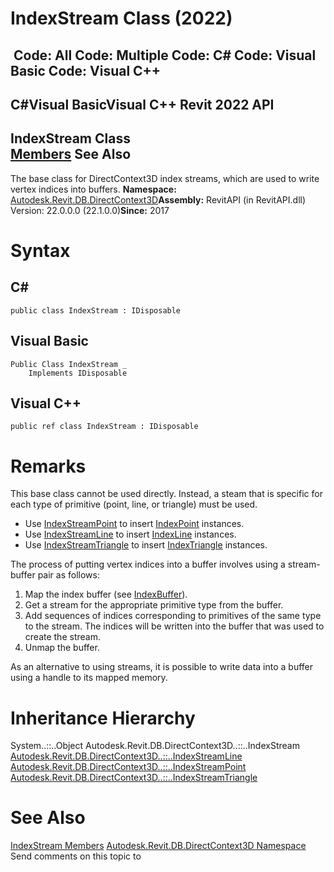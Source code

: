 # IndexStream Class (2022)

﻿
 Code: All Code: Multiple Code: C# Code: Visual Basic Code: Visual C++   
---  
C#Visual BasicVisual C++
Revit 2022 API  
---  
IndexStream Class  
[Members](402d0836-1f62-8762-5c60-83e34ea06520.md "IndexStream Members") See Also  
---  
The base class for DirectContext3D index streams, which are used to write vertex indices into buffers. 
**Namespace:** [Autodesk.Revit.DB.DirectContext3D](f4ba10f0-55ea-5344-173b-688405391794.md "Autodesk.Revit.DB.DirectContext3D Namespace")**Assembly:** RevitAPI (in RevitAPI.dll) Version: 22.0.0.0 (22.1.0.0)**Since:** 2017 
# Syntax
C#  
---  
```text
public class IndexStream : IDisposable
```
  
Visual Basic  
---  
```text
Public Class IndexStream _
	Implements IDisposable
```
  
Visual C++  
---  
```text
public ref class IndexStream : IDisposable
```
  
# Remarks
This base class cannot be used directly. Instead, a steam that is specific for each type of primitive (point, line, or triangle) must be used. 
  * Use [IndexStreamPoint](b2ab0423-2e31-d5a2-ef70-197ca1bf9687.md "IndexStreamPoint Class") to insert [IndexPoint](cd53f076-2011-ce3a-f92e-3b384f21b8ec.md "IndexPoint Class") instances.
  * Use [IndexStreamLine](bc5f0c34-05dc-1957-13bd-f1199e12ba97.md "IndexStreamLine Class") to insert [IndexLine](3b22e25e-f934-3931-6f22-e451ffcc11b0.md "IndexLine Class") instances.
  * Use [IndexStreamTriangle](eb2d6eca-ee09-b69b-fb7c-c84a030cc580.md "IndexStreamTriangle Class") to insert [IndexTriangle](96cdfb77-c6e0-7866-c1f7-799f3dda0ad5.md "IndexTriangle Class") instances.

The process of putting vertex indices into a buffer involves using a stream-buffer pair as follows: 
  1. Map the index buffer (see [IndexBuffer](186f6b15-38c7-cee7-6163-396cfdea43ee.md "IndexBuffer Class")).
  2. Get a stream for the appropriate primitive type from the buffer.
  3. Add sequences of indices corresponding to primitives of the same type to the stream. The indices will be written into the buffer that was used to create the stream.
  4. Unmap the buffer.

As an alternative to using streams, it is possible to write data into a buffer using a handle to its mapped memory. 
# Inheritance Hierarchy
System..::..Object Autodesk.Revit.DB.DirectContext3D..::..IndexStream [Autodesk.Revit.DB.DirectContext3D..::..IndexStreamLine](bc5f0c34-05dc-1957-13bd-f1199e12ba97.md "IndexStreamLine Class") [Autodesk.Revit.DB.DirectContext3D..::..IndexStreamPoint](b2ab0423-2e31-d5a2-ef70-197ca1bf9687.md "IndexStreamPoint Class") [Autodesk.Revit.DB.DirectContext3D..::..IndexStreamTriangle](eb2d6eca-ee09-b69b-fb7c-c84a030cc580.md "IndexStreamTriangle Class")
# See Also
[IndexStream Members](402d0836-1f62-8762-5c60-83e34ea06520.md "IndexStream Members")
[Autodesk.Revit.DB.DirectContext3D Namespace](f4ba10f0-55ea-5344-173b-688405391794.md "Autodesk.Revit.DB.DirectContext3D Namespace")
Send comments on this topic to 